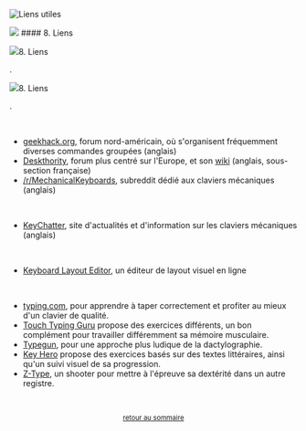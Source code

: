 ![Liens utiles](https://i.imgur.com/vkORltV.png)

![](https://reho.st/self/ce93ab1e00e2b0aabdb87772a6de4cf3ca576df6.png) #### 8. Liens

![](https://reho.st/self/ce93ab1e00e2b0aabdb87772a6de4cf3ca576df6.png)<baltest>8. Liens</baltest>

.

<img src="https://reho.st/self/ce93ab1e00e2b0aabdb87772a6de4cf3ca576df6.png"><baltest>8. Liens</baltest>

.

&nbsp;

- [geekhack.org](https://geekhack.org/), forum nord-américain, où s'organisent fréquemment diverses commandes groupées (anglais)
- [Deskthority](https://deskthority.net/), forum plus centré sur l'Europe, et son [wiki](https://deskthority.net/wiki/Main_Page) (anglais, sous-section française)
- [/r/MechanicalKeyboards](http://www.reddit.com/r/MechanicalKeyboards), subreddit dédié aux claviers mécaniques (anglais)

&nbsp;

- [KeyChatter](https://www.keychatter.com/), site d'actualités et d'information sur les claviers mécaniques (anglais)

&nbsp;

- [Keyboard Layout Editor](http://www.keyboard-layout-editor.com/), un éditeur de layout visuel en ligne

&nbsp;

- [typing.com](http://www.typing.com/), pour apprendre à taper correctement et profiter au mieux d'un clavier de qualité.
- [Touch Typing Guru](http://touchtyping.guru/) propose des exercices différents, un bon complément pour travailler différemment sa mémoire musculaire.
- [Typegun](https://typegun.com/), pour une approche plus ludique de la dactylographie.
- [Key Hero](https://www.keyhero.com/) propose des exercices basés sur des textes littéraires, ainsi qu'un suivi visuel de sa progression.
- [Z-Type](https://zty.pe/), un shooter pour mettre à l'épreuve sa dextérité dans un autre registre.

&nbsp;

<p align="center">
<sub><a href="index.html">retour au sommaire</a></sub>
</p>
